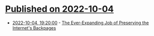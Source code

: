 # [Published on 2022-10-04](index.md)

* [2022-10-04, 19:20:00](https://tech.slashdot.org/story/22/10/04/180229/the-ever-expanding-job-of-preserving-the-internets-backpages?utm_source=rss1.0mainlinkanon&utm_medium=feed) - [The Ever-Expanding Job of Preserving the Internet's Backpages](https://tech.slashdot.org/story/22/10/04/180229/the-ever-expanding-job-of-preserving-the-internets-backpages?utm_source=rss1.0mainlinkanon&utm_medium=feed)
